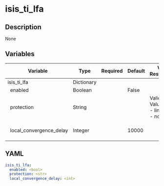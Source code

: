 # isis_ti_lfa

## Description

None

## Variables

| Variable | Type | Required | Default | Value Restrictions | Description |
| -------- | ---- | -------- | ------- | ------------------ | ----------- |
| isis_ti_lfa | Dictionary |  |  |  | ISIS TI-LFA |
| &nbsp;&nbsp;enabled | Boolean |  | False |  |  |
| &nbsp;&nbsp;protection | String |  |  | Valid Values:<br>- link<br>- node |  |
| &nbsp;&nbsp;local_convergence_delay | Integer |  | 10000 |  | Local convergence delay in mpls |

## YAML

```yaml
isis_ti_lfa:
  enabled: <bool>
  protection: <str>
  local_convergence_delay: <int>
```